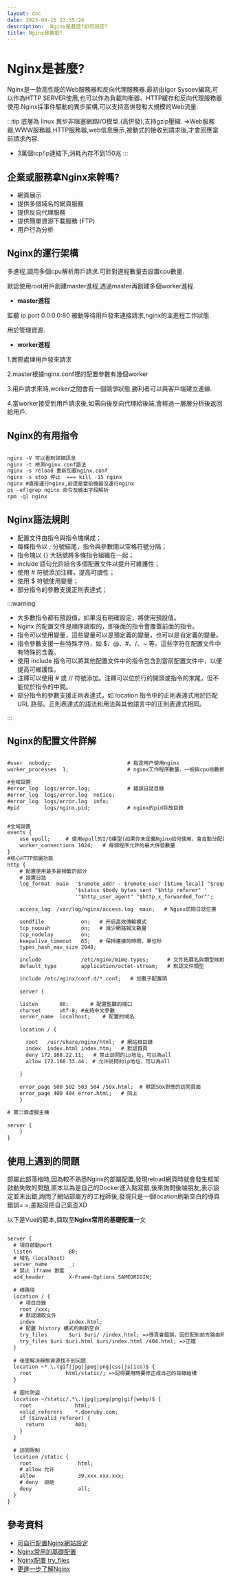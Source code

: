 ```yaml
---
layout: doc
date: 2023-04-15 23:55:24
description:  Nginx是甚麼?如何設定?
title: Nginx是甚麼?
---
```


# Nginx是甚麼?

Nginx是一款高性能的Web服務器和反向代理服務器.最初由Igor Sysoev編寫,可以作為HTTP SERVER使用,也可以作為負載均衡器、HTTP緩存和反向代理服務器使用.Nginx採事件驅動的異步架構,可以支持高併發和大規模的Web流量.

:::tip
底層為 linux 異步非阻塞網路I/O模型.(高併發),支持gzip壓縮.
=>Web服務器,WWW服務器,HTTP服務器,web信息展示,被動式的接收到請求後,才會回應當前請求內容.

- 3萬個tcp/ip連結下,消耗內存不到150兆
:::

## 企業或服務拿Nginx來幹嗎?

- 網頁展示
- 提供多個域名的網頁服務
- 提供反向代理服務
- 提供簡單資源下載服務 (FTP)
- 用戶行為分析

## Nginx的運行架構

多進程,調用多個cpu解析用戶請求.可針對進程數量去設置cpu數量.

默認使用root用戶創建master進程,透過master再創建多個worker進程.

- **master進程**

監聽 ip.port 0.0.0.0:80 被動等待用戶發來連接請求,nginx的主進程工作狀態.

用於管理資源.

- **worker進程**

1.實際處理用戶發來請求

2.master根據nginx.conf裡的配置參數有幾個worker

3.用戶請求來時,worker之間會有一個競爭狀態,勝利者可以與客戶端建立連線.

4.當worker接受到用戶請求後,如需向後反向代理給後端,會經過一層層分析後返回給用戶.

## Nginx的有用指令

```markdown

nginx -V 可以看到詳細訊息
nginx -t 檢測nginx.conf語法
nginx -s reload 重新加載nginx.conf
nginx -s stop 停止  === kill -15 nginx
nginx #直接運行nginx,前提是當前機器沒運行nginx
ps -ef|grep nginx 命令及输出字段解析
rpm -ql nginx 

```

## Nginx語法規則

- 配置文件由指令與指令塊構成；
- 每條指令以 ; 分號結尾，指令與參數間以空格符號分隔；
- 指令塊以 {} 大括號將多條指令組織在一起；
- include 語句允許組合多個配置文件以提升可維護性；
- 使用 # 符號添加注釋，提高可讀性；
- 使用 $ 符號使用變量；
- 部分指令的參數支援正則表達式；

:::warning

- 大多數指令都有預設值，如果沒有明確設定，將使用預設值。
- Nginx 的配置文件是順序讀取的，即後面的指令會覆蓋前面的指令。
- 指令可以使用變量，這些變量可以是預定義的變量，也可以是自定義的變量。
- 指令參數支援一些特殊字符，如 $、@、#、/、~ 等。這些字符在配置文件中有特殊的含義。
- 使用 include 指令可以將其他配置文件中的指令包含到當前配置文件中，以便提高可維護性。
- 注釋可以使用 # 或 // 符號添加。注釋可以位於行的開頭或指令的末尾，但不能位於指令的中間。
- 部分指令的參數支援正則表達式，如 location 指令中的正則表達式用於匹配 URL 路徑。正則表達式的語法和用法與其他語言中的正則表達式相同。

:::

## Nginx的配置文件詳解

```txt

#user  nobody;                         # 指定用户使用nginx
worker_processes  1;                   # nginx工作程序數量，一般與cpu核數相同

#全域設置
#error_log  logs/error.log;            # 錯誤日誌目錄
#error_log  logs/error.log  notice;
#error_log  logs/error.log  info;
#pid        logs/nginx.pid;            # nginx的pid存放目錄


#全域設置
events {
    use epoll;     # 使用epoll的I/O模型(如果你未定義Nginx如何使用，會自動分配最合適的)
    worker_connections 1024;   # 每個程序允許的最大併發數量
}
#核心HTTP部屬功能 
http {
    # 配置使用最多最頻繁的部分
    # 設置日誌
    log_format  main  '$remote_addr - $remote_user [$time_local] "$request" '
                      '$status $body_bytes_sent "$http_referer" '
                      '"$http_user_agent" "$http_x_forwarded_for"';

    access_log  /var/log/nginx/access.log  main;   # Nginx訪問日誌位置

    sendfile            on;   # 开启高效傳輸模式
    tcp_nopush          on;   # 減少網路報文數量
    tcp_nodelay         on;
    keepalive_timeout   65;   # 保持連接的時間，單位秒
    types_hash_max_size 2048;

    include             /etc/nginx/mime.types;      # 文件拓展名與類型映射表
    default_type        application/octet-stream;   # 默認文件類型

    include /etc/nginx/conf.d/*.conf;   # 加載子配置項
    
    server {

    listen       80;       # 配置監聽的端口
    charset      utf-8; #支持中文參數
    server_name  localhost;    # 配置的域名
    
    location / {

      root   /usr/share/nginx/html;  # 網站根目錄
      index  index.html index.htm;   # 默認首頁
      deny 172.168.22.11;   # 禁止訪問的ip地址，可以為all
      allow 172.168.33.44； # 允许訪問的ip地址，可以為all
      
    }
    
    error_page 500 502 503 504 /50x.html;  # 默認50x對應的訪問頁面
    error_page 400 404 error.html;   # 同上
    }

# 第二個虛擬主機
    
server { 
    }
}


```

## 使用上遇到的問題

部屬此部落格時,因為較不熟悉Nginx的部屬配置,發現reload網頁時就會發生框架啟動失敗的問題,原本以為是自己的Docker進入點寫錯,後來詢問後端朋友,表示設定並未出錯,詢問了網站部屬方的工程師後,發現只是一個location刷新空白的導頁錯誤= =,差點沒把自己氣歪XD

以下是Vue的範本,擷取至**Nginx常用的基礎配置**一文

```txt

server {
  # 項目啟動port
  listen            80;
  # 域名（localhost）
  server_name       _;
  # 禁止 iframe 嵌套
  add_header        X-Frame-Options SAMEORIGIN;
  
  # 根路徑
  location / {
    # 項目目錄
    root /xxx;
    # 默認讀取文件
    index           index.html;
    # 配置 history 模式的刷新空白
    try_files       $uri $uri/ /index.html; =>導頁會錯誤，因匹配到前方路由時，便會停止匹配(QQ)
    try_files $uri $uri.html $uri/index.html /404.html; =>正確
  }
  
  # 後墜解决靜態資源找不到问题
  location ~* \.(gif|jpg|jpeg|png|css|js|ico)$ { 
    root           html/static/; =>記得要用時要修正成自己的目錄結構
  }
  
  # 圖片防盜
  location ~/static/.*\.(jpg|jpeg|png|gif|webp)$ {
    root              html;
    valid_referers    *.deeruby.com;
    if ($invalid_referer) {
      return          403;
    }
  }
  
  # 訪問限制
  location /static {
    root               html;
    # allow 允许
    allow              39.xxx.xxx.xxx;
    # deny  拒绝
    deny               all;
  }
}

```

## 參考資料

- [可自行配置Nginx網站設定](https://www.digitalocean.com/community/tools/nginx?domains.0.php.php=false&domains.0.routing.index=index.html&domains.0.routing.fallbackHtml=true&global.app.lang=zhTW)
- [Nginx常用的基礎配置](https://juejin.cn/post/7196859948554715195)
- [Nginx配置 try_files](https://www.jianshu.com/p/7de961138421)
- [更進一步了解Nginx](https://blog.csdn.net/crazymakercircle/article/details/128684641)
